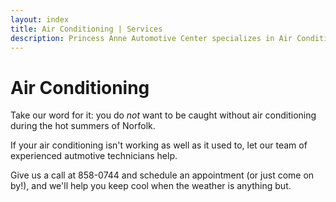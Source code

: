 ```yaml
---
layout: index
title: Air Conditioning | Services
description: Princess Anne Automotive Center specializes in Air Conditioning Service and Repair. Don't let hot weather keep you off of the road - let us help!
---
```


<div class="hero-unit">
	<h1 class="page-header">Air Conditioning</h1>
	<p class="lead">Take our word for it: you do <em>not</em> want to be caught without air conditioning during the hot summers of Norfolk.</p>
	<p>If your air conditioning isn't working as well as it used to, let our team of experienced autmotive technicians help.</p>
	<p>Give us a call at 858-0744 and schedule an appointment (or just come on by!), and we'll help you keep cool when the weather is anything but.</p>
</div>